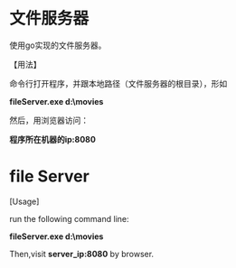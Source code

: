 文件服务器
===========
使用go实现的文件服务器。 

【用法】 

命令行打开程序，并跟本地路径（文件服务器的根目录），形如 

**fileServer.exe  d:\movies**

然后，用浏览器访问： 

**程序所在机器的ip:8080**


file Server
==========
[Usage]

run the following command line:

**fileServer.exe  d:\movies**

Then,visit **server_ip:8080** by browser.
